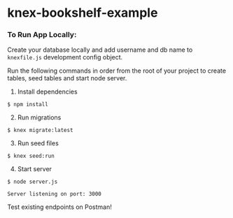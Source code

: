 # knex-bookshelf-example

### To Run App Locally:

Create your database locally and add username and db name to `knexfile.js` development config object.

Run the following commands in order from the root of your project to create tables, seed tables and start node server.

1. Install dependencies
```
$ npm install
```

2. Run migrations
```
$ knex migrate:latest
```

3. Run seed files
```
$ knex seed:run
```

4. Start server
```
$ node server.js

Server listening on port: 3000
```


Test existing endpoints on Postman!
